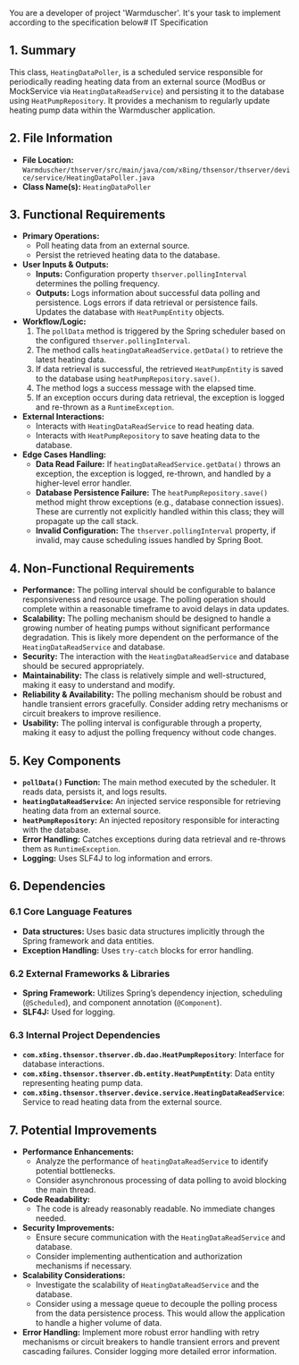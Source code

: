 You are a developer of project 'Warmduscher'. It's your task to implement according to the specification below# IT Specification

## 1. Summary

This class, `HeatingDataPoller`, is a scheduled service responsible for periodically reading heating data from an external source (ModBus or MockService via `HeatingDataReadService`) and persisting it to the database using `HeatPumpRepository`. It provides a mechanism to regularly update heating pump data within the Warmduscher application.

## 2. File Information

- **File Location:** `Warmduscher/thserver/src/main/java/com/x8ing/thsensor/thserver/device/service/HeatingDataPoller.java`
- **Class Name(s):** `HeatingDataPoller`

## 3. Functional Requirements

- **Primary Operations:**
    - Poll heating data from an external source.
    - Persist the retrieved heating data to the database.
- **User Inputs & Outputs:**
    - **Inputs:** Configuration property `thserver.pollingInterval` determines the polling frequency.
    - **Outputs:**  Logs information about successful data polling and persistence. Logs errors if data retrieval or persistence fails. Updates the database with `HeatPumpEntity` objects.
- **Workflow/Logic:**
    1. The `pollData` method is triggered by the Spring scheduler based on the configured `thserver.pollingInterval`.
    2. The method calls `heatingDataReadService.getData()` to retrieve the latest heating data.
    3.  If data retrieval is successful, the retrieved `HeatPumpEntity` is saved to the database using `heatPumpRepository.save()`.
    4. The method logs a success message with the elapsed time.
    5. If an exception occurs during data retrieval, the exception is logged and re-thrown as a `RuntimeException`.
- **External Interactions:**
    - Interacts with `HeatingDataReadService` to read heating data.
    - Interacts with `HeatPumpRepository` to save heating data to the database.
- **Edge Cases Handling:**
    - **Data Read Failure:** If `heatingDataReadService.getData()` throws an exception, the exception is logged, re-thrown, and handled by a higher-level error handler.
    - **Database Persistence Failure:**  The `heatPumpRepository.save()` method might throw exceptions (e.g., database connection issues). These are currently not explicitly handled within this class; they will propagate up the call stack.
    - **Invalid Configuration:**  The `thserver.pollingInterval` property, if invalid, may cause scheduling issues handled by Spring Boot.

## 4. Non-Functional Requirements

- **Performance:**  The polling interval should be configurable to balance responsiveness and resource usage.  The polling operation should complete within a reasonable timeframe to avoid delays in data updates.
- **Scalability:** The polling mechanism should be designed to handle a growing number of heating pumps without significant performance degradation.  This is likely more dependent on the performance of the `HeatingDataReadService` and database.
- **Security:**  The interaction with the `HeatingDataReadService` and database should be secured appropriately.
- **Maintainability:** The class is relatively simple and well-structured, making it easy to understand and modify.
- **Reliability & Availability:**  The polling mechanism should be robust and handle transient errors gracefully. Consider adding retry mechanisms or circuit breakers to improve resilience.
- **Usability:**  The polling interval is configurable through a property, making it easy to adjust the polling frequency without code changes.

## 5. Key Components

- **`pollData()` Function:** The main method executed by the scheduler. It reads data, persists it, and logs results.
- **`heatingDataReadService`:**  An injected service responsible for retrieving heating data from an external source.
- **`heatPumpRepository`:** An injected repository responsible for interacting with the database.
- **Error Handling:** Catches exceptions during data retrieval and re-throws them as `RuntimeException`.
- **Logging:** Uses SLF4J to log information and errors.

## 6. Dependencies

### 6.1 Core Language Features

- **Data structures:** Uses basic data structures implicitly through the Spring framework and data entities.
- **Exception Handling:**  Uses `try-catch` blocks for error handling.

### 6.2 External Frameworks & Libraries

- **Spring Framework:** Utilizes Spring’s dependency injection, scheduling (`@Scheduled`), and component annotation (`@Component`).
- **SLF4J:**  Used for logging.

### 6.3 Internal Project Dependencies

- **`com.x8ing.thsensor.thserver.db.dao.HeatPumpRepository`**:  Interface for database interactions.
- **`com.x8ing.thsensor.thserver.db.entity.HeatPumpEntity`**:  Data entity representing heating pump data.
- **`com.x8ing.thsensor.thserver.device.service.HeatingDataReadService`**: Service to read heating data from the external source.

## 7. Potential Improvements

- **Performance Enhancements:**
    - Analyze the performance of `heatingDataReadService` to identify potential bottlenecks.
    - Consider asynchronous processing of data polling to avoid blocking the main thread.
- **Code Readability:**
    - The code is already reasonably readable. No immediate changes needed.
- **Security Improvements:**
    - Ensure secure communication with the `HeatingDataReadService` and database.
    - Consider implementing authentication and authorization mechanisms if necessary.
- **Scalability Considerations:**
    -  Investigate the scalability of `HeatingDataReadService` and the database.
    - Consider using a message queue to decouple the polling process from the data persistence process. This would allow the application to handle a higher volume of data.
- **Error Handling:** Implement more robust error handling with retry mechanisms or circuit breakers to handle transient errors and prevent cascading failures.  Consider logging more detailed error information.